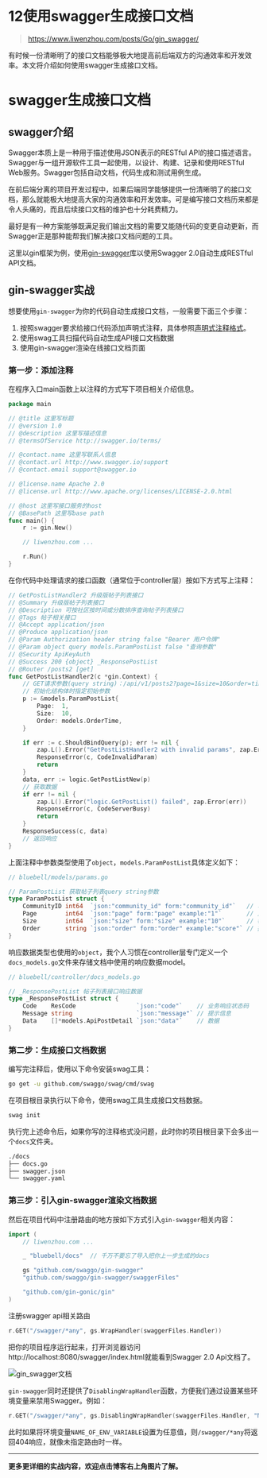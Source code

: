 # 12使用swagger生成接口文档

>  https://www.liwenzhou.com/posts/Go/gin_swagger/

有时候一份清晰明了的接口文档能够极大地提高前后端双方的沟通效率和开发效率。本文将介绍如何使用swagger生成接口文档。

# swagger生成接口文档

## swagger介绍

Swagger本质上是一种用于描述使用JSON表示的RESTful API的接口描述语言。Swagger与一组开源软件工具一起使用，以设计、构建、记录和使用RESTful Web服务。Swagger包括自动文档，代码生成和测试用例生成。

在前后端分离的项目开发过程中，如果后端同学能够提供一份清晰明了的接口文档，那么就能极大地提高大家的沟通效率和开发效率。可是编写接口文档历来都是令人头痛的，而且后续接口文档的维护也十分耗费精力。

最好是有一种方案能够既满足我们输出文档的需要又能随代码的变更自动更新，而Swagger正是那种能帮我们解决接口文档问题的工具。

这里以gin框架为例，使用[gin-swagger](https://github.com/swaggo/gin-swagger)库以使用Swagger 2.0自动生成RESTful API文档。

## gin-swagger实战

想要使用`gin-swagger`为你的代码自动生成接口文档，一般需要下面三个步骤：

1. 按照swagger要求给接口代码添加声明式注释，具体参照[声明式注释格式](https://swaggo.github.io/swaggo.io/declarative_comments_format/)。
2. 使用swag工具扫描代码自动生成API接口文档数据
3. 使用gin-swagger渲染在线接口文档页面

### 第一步：添加注释

在程序入口main函数上以注释的方式写下项目相关介绍信息。

```go
package main

// @title 这里写标题
// @version 1.0
// @description 这里写描述信息
// @termsOfService http://swagger.io/terms/

// @contact.name 这里写联系人信息
// @contact.url http://www.swagger.io/support
// @contact.email support@swagger.io

// @license.name Apache 2.0
// @license.url http://www.apache.org/licenses/LICENSE-2.0.html

// @host 这里写接口服务的host
// @BasePath 这里写base path
func main() {
	r := gin.New()

	// liwenzhou.com ...

	r.Run()
}
```

在你代码中处理请求的接口函数（通常位于controller层）按如下方式写上注释：

```go
// GetPostListHandler2 升级版帖子列表接口
// @Summary 升级版帖子列表接口
// @Description 可按社区按时间或分数排序查询帖子列表接口
// @Tags 帖子相关接口
// @Accept application/json
// @Produce application/json
// @Param Authorization header string false "Bearer 用户令牌"
// @Param object query models.ParamPostList false "查询参数"
// @Security ApiKeyAuth
// @Success 200 {object} _ResponsePostList
// @Router /posts2 [get]
func GetPostListHandler2(c *gin.Context) {
	// GET请求参数(query string)：/api/v1/posts2?page=1&size=10&order=time
	// 初始化结构体时指定初始参数
	p := &models.ParamPostList{
		Page:  1,
		Size:  10,
		Order: models.OrderTime,
	}

	if err := c.ShouldBindQuery(p); err != nil {
		zap.L().Error("GetPostListHandler2 with invalid params", zap.Error(err))
		ResponseError(c, CodeInvalidParam)
		return
	}
	data, err := logic.GetPostListNew(p)
	// 获取数据
	if err != nil {
		zap.L().Error("logic.GetPostList() failed", zap.Error(err))
		ResponseError(c, CodeServerBusy)
		return
	}
	ResponseSuccess(c, data)
	// 返回响应
}
```

上面注释中参数类型使用了`object`，`models.ParamPostList`具体定义如下：

```go
// bluebell/models/params.go

// ParamPostList 获取帖子列表query string参数
type ParamPostList struct {
	CommunityID int64  `json:"community_id" form:"community_id"`   // 可以为空
	Page        int64  `json:"page" form:"page" example:"1"`       // 页码
	Size        int64  `json:"size" form:"size" example:"10"`      // 每页数据量
	Order       string `json:"order" form:"order" example:"score"` // 排序依据
}
```

响应数据类型也使用的`object`，我个人习惯在controller层专门定义一个`docs_models.go`文件来存储文档中使用的响应数据model。

```go
// bluebell/controller/docs_models.go

// _ResponsePostList 帖子列表接口响应数据
type _ResponsePostList struct {
	Code    ResCode                 `json:"code"`    // 业务响应状态码
	Message string                  `json:"message"` // 提示信息
	Data    []*models.ApiPostDetail `json:"data"`    // 数据
}
```

### 第二步：生成接口文档数据

编写完注释后，使用以下命令安装swag工具：

```bash
go get -u github.com/swaggo/swag/cmd/swag
```

在项目根目录执行以下命令，使用swag工具生成接口文档数据。

```bash
swag init
```

执行完上述命令后，如果你写的注释格式没问题，此时你的项目根目录下会多出一个`docs`文件夹。

```bash
./docs
├── docs.go
├── swagger.json
└── swagger.yaml
```

### 第三步：引入gin-swagger渲染文档数据

然后在项目代码中注册路由的地方按如下方式引入`gin-swagger`相关内容：

```go
import (
	// liwenzhou.com ...

	_ "bluebell/docs"  // 千万不要忘了导入把你上一步生成的docs

	gs "github.com/swaggo/gin-swagger"
	"github.com/swaggo/gin-swagger/swaggerFiles"

	"github.com/gin-gonic/gin"
)
```

注册swagger api相关路由

```go
r.GET("/swagger/*any", gs.WrapHandler(swaggerFiles.Handler))
```

把你的项目程序运行起来，打开浏览器访问http://localhost:8080/swagger/index.html就能看到Swagger 2.0 Api文档了。

![gin_swagger文档](https://www.liwenzhou.com/images/Go/gin_swagger/gin_swagger.png)

`gin-swagger`同时还提供了`DisablingWrapHandler`函数，方便我们通过设置某些环境变量来禁用Swagger。例如：

```go
r.GET("/swagger/*any", gs.DisablingWrapHandler(swaggerFiles.Handler, "NAME_OF_ENV_VARIABLE"))
```

此时如果将环境变量`NAME_OF_ENV_VARIABLE`设置为任意值，则`/swagger/*any`将返回404响应，就像未指定路由时一样。

------

**更多更详细的实战内容，欢迎点击博客右上角图片了解。**
